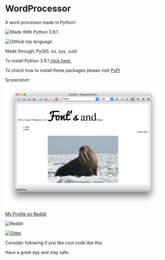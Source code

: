 # WordProcessor
A word processor made in Python!

<img src="https://img.shields.io/badge/Made%20With%20-Python%203.9.1-blue.svg" alt="Made With Python 3.9.1">

![GitHub top language](https://img.shields.io/github/languages/top/tech35/WordProcessor)

Made through: PyQt5, os, sys, uuid

To install Python 3.9.1 [click here.](https://www.python.org/downloads/)

To check how to install these packages please visit [PyPI](https://pypi.org/)

Screenshot:

![ ](https://github.com/tech35/WordProcessor/blob/main/screenshot-wordprocessor.jpg?raw=true)

[My Profile on Reddit](https://reddit.com/user/tech-35/)

![Reddit](https://img.shields.io/badge/Reddit-FF4500?style=for-the-badge&logo=reddit&logoColor=white)

[![Gitter](https://badges.gitter.im/tech35/community.svg)](https://gitter.im/tech35/community?utm_source=badge&utm_medium=badge&utm_campaign=pr-badge)

Consider following if you like cool code like this.

Have a great day and stay safe.
